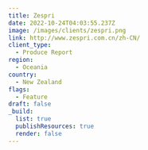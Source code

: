 ```yaml
---
title: Zespri
date: 2022-10-24T04:03:55.237Z
image: /images/clients/zespri.png
link: http://www.zespri.com.cn/zh-CN/
client_type:
  - Produce Report
region:
  - Oceania
country:
  - New Zealand
flags:
  - Feature
draft: false
_build:
  list: true
  publishResources: true
  render: false
---
```

